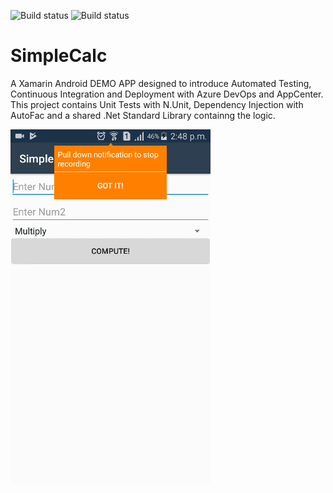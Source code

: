 ![Build status](https://dev.azure.com/cloud911-projects/SimpleCalc/_apis/build/status/SimpleCalc-Xamarin.Android-CI)
![Build status](https://build.appcenter.ms/v0.1/apps/41408e64-be28-4616-9164-ff1226a4d7c2/branches/master/badge)
# SimpleCalc
A Xamarin Android DEMO APP designed to introduce Automated Testing, Continuous Integration and Deployment with Azure DevOps and AppCenter. 
This project contains Unit Tests with N.Unit, Dependency Injection with AutoFac and a shared .Net Standard Library containng the logic.

<img src="https://github.com/frankodoom/SimpleCalc/blob/master/SimpleCalc/Resources/drawable/demo.gif"/>
